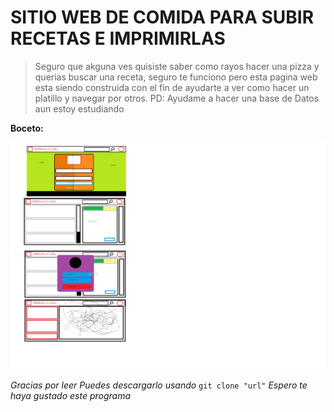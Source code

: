 # SITIO WEB DE COMIDA PARA SUBIR RECETAS E IMPRIMIRLAS
> Seguro que akguna ves quisiste saber como rayos hacer una pizza y querias buscar una receta, seguro te funciono pero esta pagina web esta siendo construida con el fin de ayudarte a ver como hacer un platillo y navegar por otros. PD: Ayudame a hacer una base de Datos aun estoy estudiando

**Boceto:**

![Boceto](paint.png)

*Gracias por leer Puedes descargarlo usando* `git clone "url"` *Espero te haya gustado este programa* 